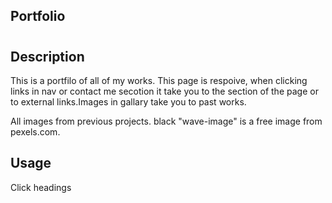 ## Portfolio
# <Your-Project-Title>

## Description
 
  This is a portfilo of all of my works. This page is respoive, when clicking links in nav or contact me secotion it take you to the section of the page or   to external links.Images in gallary take you to past works.
  
  All images from previous projects. black "wave-image" is a free image from pexels.com.


## Usage
Click headings
  

